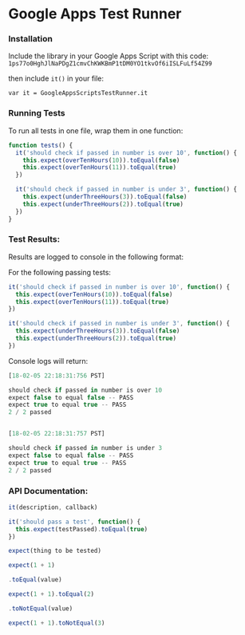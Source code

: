 # Google Apps Test Runner

### Installation 

Include the library in your Google Apps Script with this code:
`1ps77o0HghJlNaPDgZ1cmvChKWKBmP1tDM0YO1tkvOf6iISLFuLf54Z99`

then include `it()` in your file:

`var it = GoogleAppsScriptsTestRunner.it`

### Running Tests

To run all tests in one file, wrap them in one function:

```javascript
function tests() {
  it('should check if passed in number is over 10', function() {
    this.expect(overTenHours(10)).toEqual(false)
    this.expect(overTenHours(11)).toEqual(true)
  })

  it('should check if passed in number is under 3', function() {
    this.expect(underThreeHours(3)).toEqual(false)
    this.expect(underThreeHours(2)).toEqual(true)
  })
}
```

### Test Results:

Results are logged to console in the following format:

For the following passing tests:
```javascript
it('should check if passed in number is over 10', function() {
  this.expect(overTenHours(10)).toEqual(false)
  this.expect(overTenHours(11)).toEqual(true)
})

it('should check if passed in number is under 3', function() {
  this.expect(underThreeHours(3)).toEqual(false)
  this.expect(underThreeHours(2)).toEqual(true)
})
```
Console logs will return:
```javascript
[18-02-05 22:18:31:756 PST] 

should check if passed in number is over 10
expect false to equal false -- PASS
expect true to equal true -- PASS
2 / 2 passed


[18-02-05 22:18:31:757 PST] 

should check if passed in number is under 3
expect false to equal false -- PASS
expect true to equal true -- PASS
2 / 2 passed
```

### API Documentation:

```javascript
it(description, callback)

it('should pass a test', function() {
  this.expect(testPassed).toEqual(true)
})
```


```javascript
expect(thing to be tested)

expect(1 + 1)
```

```javascript
.toEqual(value)

expect(1 + 1).toEqual(2)
```

```javascript
.toNotEqual(value)

expect(1 + 1).toNotEqual(3)
```

